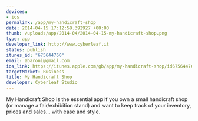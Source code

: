 ```yaml
--- 
devices: 
- ios
permalink: /app/my-handicraft-shop
date: 2014-04-15 17:12:58.392927 +00:00
thumb: /uploads/app/2014-04/2014-04-15-my-handicraft-shop.png
type: app
developer_link: http://www.cyberleaf.it
status: publish
itunes_id: "675644760"
email: abaroni@gmail.com
ios_link: https://itunes.apple.com/gb/app/my-handicraft-shop/id675644760
targetMarket: Business
title: My Handicraft Shop
developer: Cyberleaf Studio
---
```


My Handicraft Shop is the essential app if you own a small handicraft shop (or manage a fair/exhibition stand) and want to keep track of your inventory, prices and sales... with ease and style.
